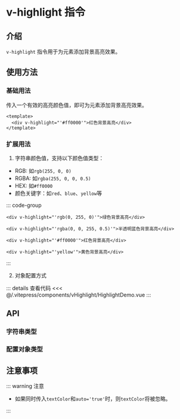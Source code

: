 # v-highlight 指令

## 介绍

`v-highlight` 指令用于为元素添加背景高亮效果。

## 使用方法

### 基础用法

传入一个有效的高亮颜色值，即可为元素添加背景高亮效果。

```vue
<template>
  <div v-highlight="'#ff0000'">红色背景高亮</div>
</template>
```

### 扩展用法

1. 字符串颜色值，支持以下颜色值类型：

- RGB: 如`rgb(255, 0, 0)`
- RGBA: 如`rgba(255, 0, 0, 0.5)`
- HEX: 如`#ff0000`
- 颜色关键字：如`red`、`blue`、`yellow`等

::: code-group

```vue [RGB]
<div v-highlight="'rgb(0, 255, 0)'">绿色背景高亮</div>
```

```vue [RGBA]
<div v-highlight="'rgba(0, 0, 255, 0.5)'">半透明蓝色背景高亮</div>
```

```vue [HEX]
<div v-highlight="'#ff0000'">红色背景高亮</div>
```

```vue [Color Keyword]
<div v-highlight="'yellow'">黄色背景高亮</div>
```

:::

2. 对象配置方式

<HightlightDemo/>

::: details 查看代码
<<< @/.vitepress/components/vHighlight/HighlightDemo.vue
:::

## API

### 字符串类型

<ApiTable :data="directiveData" />

### 配置对象类型

<ApiTable :data="optionsData" />

## 注意事项

::: warning 注意

- 如果同时传入`textColor`和`auto='true'`时，则`textColor`将被忽略。

:::

<script setup>
import HightlightDemo from '../.vitepress/components/vHighlight/HighlightDemo.vue';
import ApiTable from '../.vitepress/components/ApiTable.vue';

const directiveData = [{
  name: 'value',
  description: '高亮配置，一个有效的颜色指：rgb、rgba、hex、color关键字',
  type: 'string',
  required: true
}];

const optionsData = [{
  name: 'bgColor',
  description: '高亮的背景颜色',
  type: 'string',
  required: true
}, {
  name: 'textColor',
  description: '高亮时的文字颜色',
  type: 'string',
  required: false
}, {
  name: 'auto',
  description: '是否自动计算文字颜色，若开启则textColor将被忽略',
  type: 'boolean',
  required: false,
  default: 'false'
}];
</script>

